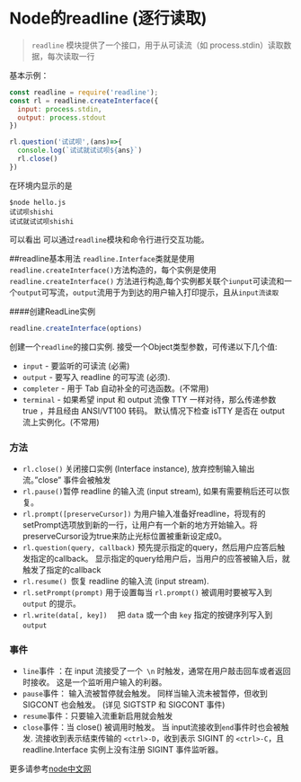 # Node的readline (逐行读取)
> `readline` 模块提供了一个接口，用于从可读流（如 process.stdin）读取数据，每次读取一行

基本示例：
``` javascript
const readline = require('readline');
const rl = readline.createInterface({
  input: process.stdin,
  output: process.stdout
})

rl.question('试试呗',(ans)=>{
  console.log(`试试就试试呗${ans}`)
  rl.close()
})
```
在环境内显示的是
```ssh
$node hello.js
试试呗shishi
试试就试试呗shishi
```
可以看出 可以通过`readline`模块和命令行进行交互功能。

##readline基本用法
`readline.Interface`类就是使用`readline.createInterface()`方法构造的，每个实例是使用`readline.createInterface()` 方法进行构造,每个实例都关联个`iunput`可读流和一个`output`可写流，`output`流用于为到达的用户输入打印提示，且从`input流读取`

####创建ReadLine实例
```javascript
readline.createInterface(options)
```

创建一个`readline`的接口实例. 接受一个Object类型参数，可传递以下几个值:

- `input` - 要监听的可读流 (必需)
- `output` - 要写入 readline 的可写流 (必须).
- `completer` - 用于 Tab 自动补全的可选函数。(不常用)
- `terminal` - 如果希望 input 和 output 流像 TTY 一样对待，那么传递参数 true ，并且经由 ANSI/VT100 转码。 默认情况下检查 isTTY 是否在 output 流上实例化。(不常用)

### 方法

- `rl.close()` 关闭接口实例 (Interface instance), 放弃控制输入输出流。”close” 事件会被触发
- `rl.pause()`暂停 readline 的输入流 (input stream), 如果有需要稍后还可以恢复。 
- `rl.prompt([preserveCursor])` 为用户输入准备好readline，将现有的setPrompt选项放到新的一行，让用户有一个新的地方开始输入。将preserveCursor设为true来防止光标位置被重新设定成0。
- `rl.question(query, callback)` 预先提示指定的query，然后用户应答后触发指定的callback。 显示指定的query给用户后，当用户的应答被输入后，就触发了指定的callback
- `rl.resume() `恢复 readline 的输入流 (input stream).
- `rl.setPrompt(prompt)` 用于设置每当 `rl.prompt()` 被调用时要被写入到 `output` 的提示。
- `rl.write(data[, key])  ` 把 `data` 或一个由 `key` 指定的按键序列写入到 `output`


### 事件

- `line`事件 ：在 input 流接受了一个` \n` 时触发，通常在用户敲击回车或者返回时接收。 这是一个监听用户输入的利器。
- `pause`事件： 输入流被暂停就会触发。 同样当输入流未被暂停，但收到 SIGCONT 也会触发。 (详见 SIGTSTP 和 SIGCONT 事件)
- `resume`事件：只要输入流重新启用就会触发
- `close`事件：当 close() 被调用时触发。 当 input流接收到`end`事件时也会被触发. 流接收到表示结束传输的 `<ctrl>-D`，收到表示 SIGINT 的 `<ctrl>-C`，且 readline.Interface 实例上没有注册 SIGINT 事件监听器。 

更多请参考[node中文网](http://nodejs.cn/api/readline.html)